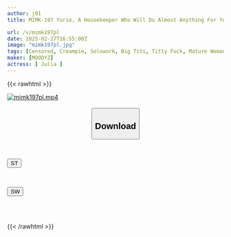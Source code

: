 ```yaml
---
author: j91
title: MIMK-197 Yurie, A Housekeeper Who Will Do Almost Anything For You. A Beautiful Woman With A Voluptuous And Sexy Body And J-cup Breasts, Who Also Provides An Additional Service Of Taking Care Of Your Private Parts. JULIA

url: /v/mimk197pl
date: 2025-02-27T16:55:00Z
image: "mimk197pl.jpg"
tags: [Censored, Creampie, Solowork, Big Tits, Titty Fuck, Mature Woman, Original Collaboration	]
maker: [MOODYZ]
actress: [ Julia ]
---
```



{{< rawhtml >}}

<div class="video" data-videoid="3BrzJgkpbeS6yw">
    <a href="javascript:;">
        <img src="/v/mimk197pl/mimk197pl.jpg" width="WIDTH" height="HEIGHT" alt="mimk197pl.mp4" loading="lazy">
    </a>
</div>

<script type="text/javascript" src="https://j91.asia/asset/on-demand-st.js"></script>

<br>
  <link rel="stylesheet" href="https://j91.asia/asset/bs5.css">
  
  <center>
  <button class="btn btn-primary" type="button" data-bs-toggle="collapse" data-bs-target=".multi-collapse" aria-expanded="false" aria-controls="multiCollapseExample1 multiCollapseExample2"><h2>Download</h2></button></center>
</p>
<div class="row">
  <div class="col">
    <div class="collapse multi-collapse" id="multiCollapseExample1">
      <div class="card card-body">
	      	      <br>
<div class="buttons">  
<p><a href="/v/mimk197pl/st.html" target="_blank"><button class="btn-hover color-3"><i class="fa fa-download"></i> ST</button></a></p></div>
    </div>
  </div>
</div>
  <div class="col">
    <div class="collapse multi-collapse" id="multiCollapseExample2">
      <div class="card card-body">
	      <br>
<div class="buttons">
<p><a href="/v/mimk197pl/sw.html" target="_blank"><button class="btn-hover color-2"><i class="fa fa-download"></i> SW</button></a></p></div>
<br><br>
      </div>
    </div>
  </div>
</div>

{{< /rawhtml >}}